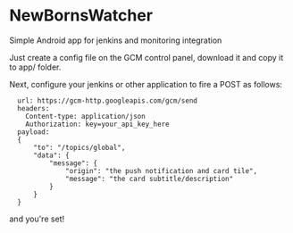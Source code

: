 # NewBornsWatcher
Simple Android app for jenkins and monitoring integration

Just create a config file on the GCM control panel, download it and copy it to app/ folder.

Next, configure your jenkins or other application to fire a POST as follows:

```
  url: https://gcm-http.googleapis.com/gcm/send
  headers: 
    Content-type: application/json
    Authorization: key=your_api_key_here
  payload:
  {
      "to": "/topics/global",
      "data": {
          "message": {
              "origin": "the push notification and card tile",
              "message": "the card subtitle/description"
          }
      }
  }
```

and you're set!
